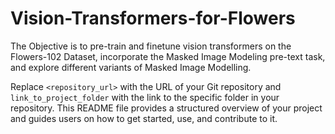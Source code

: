 # Vision-Transformers-for-Flowers
The Objective is to pre-train and finetune vision transformers on the Flowers-102 Dataset, incorporate the Masked Image Modeling pre-text task, and explore  different variants of Masked Image Modelling.


Replace `<repository_url>` with the URL of your Git repository and `link_to_project_folder` with the link to the specific folder in your repository. This README file provides a structured overview of your project and guides users on how to get started, use, and contribute to it.

